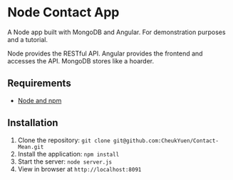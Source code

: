 # Node Contact App

A Node app built with MongoDB and Angular. For demonstration purposes and a tutorial.

Node provides the RESTful API. Angular provides the frontend and accesses the API. MongoDB stores like a hoarder.

## Requirements

- [Node and npm](http://nodejs.org)

## Installation

1. Clone the repository: `git clone git@github.com:CheukYuen/Contact-Mean.git`
2. Install the application: `npm install`
3. Start the server: `node server.js`
4. View in browser at `http://localhost:8091`

